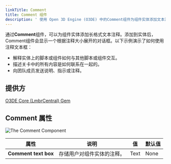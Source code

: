 ```yaml
---
linkTitle: Comment
title: Comment 组件
description: ' 使用 Open 3D Engine (O3DE) 中的Comment组件为组件实体添加文本注释。 '
---
```




通过**Comment**组件，可以为组件实体添加长格式文本注释。添加到实体后，Comment组件会显示一个根据注释大小展开的对话框。以下示例演示了如何使用注释文本框：
+ 解释实体上的脚本或组件如何与其他脚本或组件交互。
+ 描述关卡中的所有内容是如何联系在一起的。
+ 向团队成员发送说明、指示或注释。

## 提供方 ##

[O3DE Core (LmbrCentral) Gem](/docs/user-guide/gems/reference/o3de-core)

## Comment 属性 

![The Comment Component](/images/user-guide/components/reference/editor/comment-component.png)

| 属性 | 说明 | 值 | 默认值 |
|-|-|-|-|
| **Comment text box** | 存储用户对组件实体的注释。 | Text | None |
